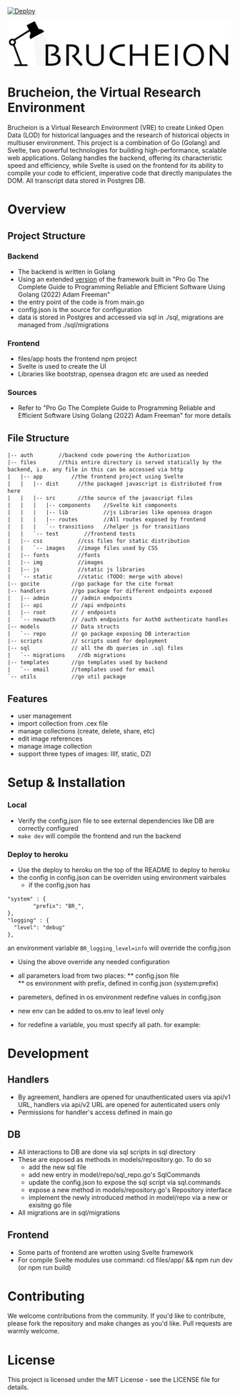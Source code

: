 [![Deploy](https://www.herokucdn.com/deploy/button.svg)](https://heroku.com/deploy?template=https://github.com/vedicsociety/brucheion-pro/tree/master)

<img src="files/static/img/logo-flat.png" alt="" width="500">

# Brucheion, the Virtual Research Environment

Brucheion is a Virtual Research Environment (VRE) to create Linked Open Data (LOD) for historical languages and the research of historical objects in multiuser environment. This project is a combination of Go (Golang) and Svelte, two powerful technologies for building high-performance, scalable web applications. Golang handles the backend, offering its characteristic speed and efficiency, while Svelte is used on the frontend for its ability to compile your code to efficient, imperative code that directly manipulates the DOM. All transcript data stored in Postgres DB.

# Overview
## Project Structure
### Backend
* The backend is written in Golang
* Using an extended [version](https://github.com/vedicsociety/platform) of the framework built in "Pro Go The Complete Guide to Programming Reliable and Efficient Software Using Golang (2022) Adam Freeman" 
* the entry point of the code is from main.go
* config.json is the source for configuration
* data is stored in Postgres and accessed via sql in ./sql, migrations are managed from ./sql/migrations

### Frontend
* files/app hosts the frontend npm project 
* Svelte is used to create the UI
* Libraries like bootstrap, opensea dragon etc are used as needed

### Sources
* Refer to "Pro Go The Complete Guide to Programming Reliable and Efficient Software Using Golang (2022) Adam Freeman" for more details
  
## File Structure
```
|-- auth        //backend code powering the Authorization
|-- files       //this entire directory is served statically by the backend, i.e. any file in this can be accessed via http
|   |-- app         //the frontend project using Svelte
|   |   |-- dist      //the packaged javascript is distributed from here
|   |   |-- src       //the source of the javascript files
|   |   |   |-- components    //Svelte kit components
|   |   |   |-- lib           //js Libraries like opensea dragon
|   |   |   |-- routes        //All routes exposed by frontend
|   |   |   `-- transitions   //helper js for transitions
|   |   `-- test        //frontend tests
|   |-- css           //css files for static distribution
|   |   `-- images    //image files used by CSS
|   |-- fonts         //fonts
|   |-- img           //images
|   |-- js            //static js libraries
|   `-- static        //static (TODO: merge with above)
|-- gocite          //go package for the cite format      
|-- handlers        //go package for different endpoints exposed
|   |-- admin       // /admin endpoints
|   |-- api         // /api endpoints
|   |-- root        // / endpoints
|   `-- newauth     // /auth endpoints for Auth0 authenticate handles
|-- models          // Data structs
|   `-- repo        // go package exposing DB interaction
|-- scripts         // scripts used for deployment
|-- sql             // all the db queries in .sql files
|   `-- migrations    //db migrations 
|-- templates       //go templates used by backend
|   `-- email       //templates used for email
`-- utils           //go util package

```



## Features

   * user management
   * import collection from .cex file
   * manage collections (create, delete, share, etc)
   * edit image references
   * manage image collection
   * support three types of images: IIIf, static, DZI
  
# Setup & Installation
### Local
* Verify the config.json file to see external dependencies like DB are correctly configured
* `make dev` will compile the frontend and run the backend


### Deploy to heroku
* Use the deploy to heroku on the top of the README to deploy to heroku
* the config in config.json can be overriden using environment vairbales
  * if the config.json has
```
"system" : {
        "prefix": "BR_",
},
"logging" : {
  "level": "debug"
},
```
  an environment variable `BR_logging_level=info` will override the config.json
* Using the above override any needed configuration


* all parameters load from two places: 
  ** config.json file  
  ** os environment with prefix, defined in config.json (system:prefix) 
* paremeters, defined in os environment redefine values in config.json
* new env can be added to os.env to leaf level only 
* for redefine a variable, you must specify all path. for example:

# Development
## Handlers
* By agreement, handlers are opened  for unauthenticated users via api/v1 URL, handlers via api/v2 URL are opened for autenticated users only 
* Permissions for handler's access defined in main.go

## DB
* All interactions to DB are done via sql scripts in sql directory
* These are exposed as methods in models/repository.go. To do so
  * add the new sql file 
  * add new entry in model/repo/sql_repo.go's SqlCommands
  * update the config.json to expose the sql script via sql.commands 
  * expose a new method in models/repository.go's Repository interface
  * implement the newly introduced method in model/repo via a new or exisitng go file
* All migrations are in sql/migrations

## Frontend
* Some parts of frontend are wrotten using Svelte framework
* For compile Svelte modules use command: cd files/app/ && npm run dev (or npm run build)

# Contributing

We welcome contributions from the community. If you'd like to contribute, please fork the repository and make changes as you'd like. Pull requests are warmly welcome.
# License

This project is licensed under the MIT License - see the LICENSE file for details.

